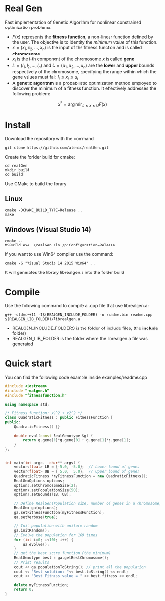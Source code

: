# Real Gen
Fast implementation of Genetic Algorithm for nonlinear constrained optimization problems.

* $F(x)$ represents the **fitness function**, a non-linear function defined by the user. The objective is to identify the *minimum value* of this function.
* $x = (x_1, x_2, ..., x_n)$ is the input of the fitness function and is called **chromosome**
* $x_i$ is the i-th component of the chromosome $x$ is called **gene**
* $L=(l_1, l_2, ... , l_n)$ and $U=(u_1, u_2, ... , u_n)$ are the **lower** and **upper** bounds respectively of the chromosome, specifying the range within which the gene values must fall: $l_i \le x_i \le u_i$
* A **genetic algorithm** is a probabilistic optimization method employed to discover the minimum of a fitness function. It effectively addresses the following problem:

$$x^* = \arg \min_{L \le x \le U} F(x)$$

# Install

Download the repository with the command

```
git clone https://github.com/alenic/realGen.git
```

Create the forlder build for cmake:

```
cd realGen
mkdir build
cd build
```

Use CMake to build the library 

## Linux

```
cmake -DCMAKE_BUILD_TYPE=Release ..
make
```

## Windows (Visual Studio 14)

```
cmake ..
MSBuild.exe .\realGen.sln /p:Configuration=Release
```

If you want to use Win64 compiler use the command:

```
cmake -G "Visual Studio 14 2015 Win64" ..
```

It will generates the library librealgen.a into the folder build


# Compile
Use the following command to compile a .cpp file that use librealgen.a:
```
g++ -std=c++11 -I$(REALGEN_INCLUDE_FOLDER) -o readme.bin readme.cpp $(REALGEN_LIB_FOLDER)/librealgen.a
```

* REALGEN_INCLUDE_FOLDERS is the folder of include files, (the **include** folder)
* REALGEN_LIB_FOLDER is the folder where the librealgen.a file was generated 

# Quick start

You can find the following code example inside examples/readme.cpp

```c++
#include <iostream>
#include "realgen.h"
#include "fitnessfunction.h"

using namespace std;

/* Fitness function: x1^2 + x2^2 */
class QuadraticFitness : public FitnessFunction {
public:
    QuadraticFitness() {}

    double eval(const RealGenotype &g) {
        return g.gene[0]*g.gene[0] + g.gene[1]*g.gene[1];
    }
};


int main(int argc,  char** argv) {
    vector<float> LB = {-5.0, -5.0};  // Lower bound of genes
    vector<float> UB = { 5.0,  5.0};  // Upper bound of genes
    QuadraticFitness *myFitnessFunction = new QuadraticFitness();
    RealGenOptions options;
    options.setChromosomeSize(2);
    options.setPopulationSize(50);
    options.setBounds(LB, UB);

    // Define RealGen(Population size, number of genes in a chromosome, LB, UB)
    RealGen ga(options);
    ga.setFitnessFunction(myFitnessFunction);
    ga.setVerbose(true);

    // Init population with uniform random
    ga.initRandom();
    // Evolve the population for 100 times
    for (int i=0; i<100; i++) {
        ga.evolve();
    }
    // get the best score function (the minimum)
    RealGenotype best = ga.getBestChromosome();
    // Print results
    cout << ga.populationToString(); // print all the population
    cout << "Best solution: "<< best.toString() << endl;
    cout << "Best Fitness value = " << best.fitness << endl;

    delete myFitnessFunction;
    return 0;
}

  ```
  

